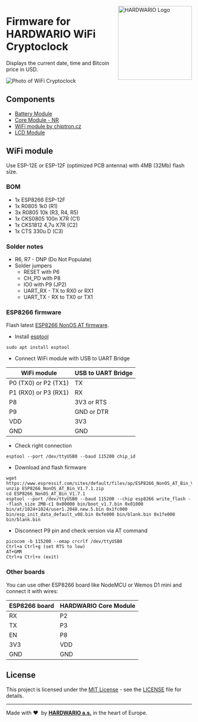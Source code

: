 <a href="https://www.hardwario.com/"><img src="https://www.hardwario.com/ci/assets/hw-logo.svg" width="200" alt="HARDWARIO Logo" align="right"></a>

# Firmware for HARDWARIO WiFi Cryptoclock

Displays the current date, time and Bitcoin price in USD.

![Photo of WiFi Cryptoclock](doc/wifi-cryptoclock.jpg)

## Components

* [Battery Module](https://shop.bigclown.com/battery-module/)
* [Core Module - NR](https://shop.bigclown.com/core-module-nr/)
* [WiFi module by chiptron.cz](https://www.tindie.com/products/chiptron/wi-fi-module-with-esp8266-for-bigclown-bare-pcb/)
* [LCD Module](https://shop.bigclown.com/lcd-module-bg/)

## WiFi module

Use ESP-12E or ESP-12F (optimized PCB antenna) with 4MB (32Mb) flash size.

### BOM

* 1x ESP8266 ESP-12F
* 1x R0805 1k0 (R1)
* 3x R0805 10k (R3, R4, R5)
* 1x CKS0805 100n X7R (C1)
* 1x CKS1812 4,7u X7R (C2)
* 1x CTS 330u D (C3)

### Solder notes

* R6, R7 - DNP (Do Not Populate)
* Solder jumpers
  * RESET with P6
  * CH_PD with P8
  * IO0 with P9 (JP2)
  * UART_RX - TX to RX0 or RX1
  * UART_TX - RX to TX0 or TX1

### ESP8266 firmware

Flash latest [ESP8266 NonOS AT firmware](https://www.espressif.com/en/support/download/at).

* Install [esptool](https://github.com/espressif/esptool)
```
sudo apt install esptool
```
* Connect WiFi module with USB to UART Bridge

| WiFi module | USB to UART Bridge |
| --- | --- |
| P0 (TX0) or P2 (TX1) | TX |
| P1 (RX0) or P3 (RX1) | RX |
| P8 | 3V3 or RTS |
| P9 | GND or DTR |
| VDD | 3V3 |
| GND | GND |
* Check right connection
```
esptool --port /dev/ttyUSB0 --baud 115200 chip_id
```
* Download and flash firmware
```
wget https://www.espressif.com/sites/default/files/ap/ESP8266_NonOS_AT_Bin_V1.7.1.zip
unzip ESP8266_NonOS_AT_Bin_V1.7.1.zip
cd ESP8266_NonOS_AT_Bin_V1.7.1
esptool --port /dev/ttyUSB0 --baud 115200 --chip esp8266 write_flash --flash_size 2MB-c1 0x00000 bin/boot_v1.7.bin 0x01000 bin/at/1024+1024/user1.2048.new.5.bin 0x1fc000 bin/esp_init_data_default_v08.bin 0xfe000 bin/blank.bin 0x1fe000 bin/blank.bin
```
* Disconnect P9 pin and check version via AT command
```
picocom -b 115200 --omap crcrlf /dev/ttyUSB0
Ctrl+a Ctrl+g (set RTS to low)
AT+GMR
Ctrl+a Ctrl+x (exit)
```

### Other boards

You can use other ESP8266 board like NodeMCU or Wemos D1 mini and connect it with wires:

| ESP8266 board | HARDWARIO Core Module |
| --- | --- |
| RX | P2 |
| TX | P3 |
| EN | P8 |
| 3V3 | VDD |
| GND | GND |

## License

This project is licensed under the [MIT License](https://opensource.org/licenses/MIT/) - see the [LICENSE](LICENSE) file for details.

---

Made with &#x2764;&nbsp; by [**HARDWARIO a.s.**](https://www.hardwario.com/) in the heart of Europe.

